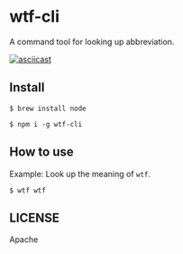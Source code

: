 # wtf-cli
A command tool for looking up abbreviation.

[![asciicast](https://asciinema.org/a/amfz0RX1BXlJdEqGtdRzmj8Rm.svg)](https://asciinema.org/a/amfz0RX1BXlJdEqGtdRzmj8Rm)

## Install

```
$ brew install node

$ npm i -g wtf-cli
```

## How to use

Example: Look up the meaning of `wtf`.

```
$ wtf wtf
```

## LICENSE

Apache
